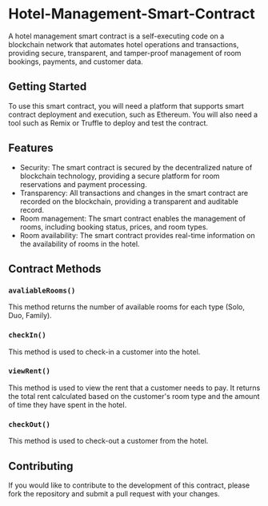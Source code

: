# Hotel-Management-Smart-Contract
A hotel management smart contract is a self-executing code on a blockchain network that automates hotel operations and transactions, providing secure, transparent, and tamper-proof management of room bookings, payments, and customer data.

## Getting Started

To use this smart contract, you will need a platform that supports smart contract deployment and execution, such as Ethereum. You will also need a tool such as Remix or Truffle to deploy and test the contract.

## Features
- Security: The smart contract is secured by the decentralized nature of blockchain technology, providing a secure platform for room reservations and payment processing.
- Transparency: All transactions and changes in the smart contract are recorded on the blockchain, providing a transparent and auditable record.
- Room management: The smart contract enables the management of rooms, including booking status, prices, and room types.
- Room availability: The smart contract provides real-time information on the availability of rooms in the hotel.

## Contract Methods
### `avaliableRooms()`
This method returns the number of available rooms for each type (Solo, Duo, Family).
### `checkIn()`
This method is used to check-in a customer into the hotel.
### `viewRent()`
This method is used to view the rent that a customer needs to pay. It returns the total rent calculated based on the customer's room type and the amount of time they have spent in the hotel.
### `checkOut()`
This method is used to check-out a customer from the hotel. 

## Contributing
If you would like to contribute to the development of this contract, please fork the repository and submit a pull request with your changes.
